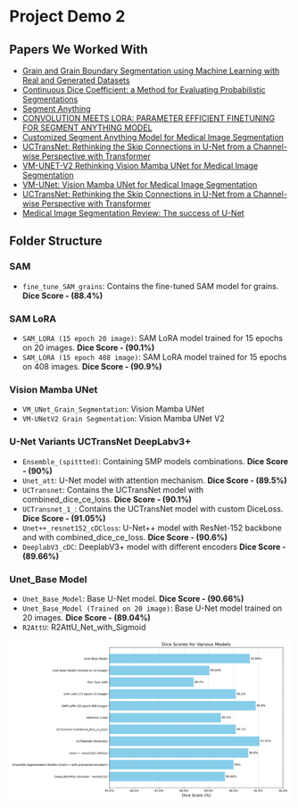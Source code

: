 # Project Demo 2

## Papers We Worked With
- [Grain and Grain Boundary Segmentation using Machine Learning with Real and Generated Datasets](https://arxiv.org/pdf/1906.11031)
- [Continuous Dice Coefficient: a Method for Evaluating Probabilistic Segmentations](https://arxiv.org/pdf/1906.11031)
- [Segment Anything](https://arxiv.org/pdf/2304.02643)
- [CONVOLUTION MEETS LORA: PARAMETER EFFICIENT FINETUNING FOR SEGMENT ANYTHING MODEL](https://arxiv.org/pdf/2401.17868)
- [Customized Segment Anything Model for Medical Image Segmentation](https://arxiv.org/pdf/2304.13785)
- [UCTransNet: Rethinking the Skip Connections in U-Net from a Channel-wise Perspective with Transformer](https://arxiv.org/pdf/2109.04335)
- [VM-UNET-V2 Rethinking Vision Mamba UNet for Medical Image Segmentation](https://arxiv.org/pdf/2403.09157)
- [VM-UNet: Vision Mamba UNet for Medical Image Segmentation](https://arxiv.org/pdf/2402.02491)
- [UCTransNet: Rethinking the Skip Connections in U-Net from a Channel-wise Perspective with Transformer](https://arxiv.org/pdf/2109.04335)
- [Medical Image Segmentation Review: The success of U-Net](https://arxiv.org/pdf/2211.14830)


## Folder Structure

### SAM
- `fine_tune_SAM_grains`: Contains the fine-tuned SAM model for grains. **Dice Score - (88.4%)**

### SAM LoRA
- `SAM_LORA (15 epoch 20 image)`: SAM LoRA model trained for 15 epochs on 20 images. **Dice Score - (90.1%)**
- `SAM_LORA (15 epoch 408 image)`: SAM LoRA model trained for 15 epochs on 408 images. **Dice Score - (90.9%)**

### Vision Mamba UNet
- `VM_UNet_Grain_Segmentation`: Vision Mamba UNet
- `VM-UNetV2 Grain Segmentation`: Vision Mamba UNet V2

### U-Net Variants UCTransNet DeepLabv3+
- `Ensemble_(spittted)`: Containing SMP models combinations. **Dice Score - (90%)**
- `Unet_att`: U-Net model with attention mechanism. **Dice Score - (89.5%)**
- `UCTransnet`: Contains the UCTransNet model with combined_dice_ce_loss. **Dice Score - (90.1%)**
- `UCTransnet_1_`: Contains the UCTransNet model with custom DiceLoss. **Dice Score - (91.05%)**
- `Unet++_resnet152_cDCloss`: U-Net++ model with ResNet-152 backbone and with combined_dice_ce_loss. **Dice Score - (90.6%)**
- `DeeplabV3_cDC`: DeeplabV3+ model with different encoders **Dice Score - (89.66%)**

### Unet_Base Model
- `Unet_Base_Model`: Base U-Net model. **Dice Score - (90.66%)**
- `Unet_Base_Model (Trained on 20 image)`: Base U-Net model trained on 20 images. **Dice Score - (89.04%)**
- `R2AttU`: R2AttU_Net_with_Sigmoid

![Dice Scores for Various Models](/Images/Graph.jpg)
